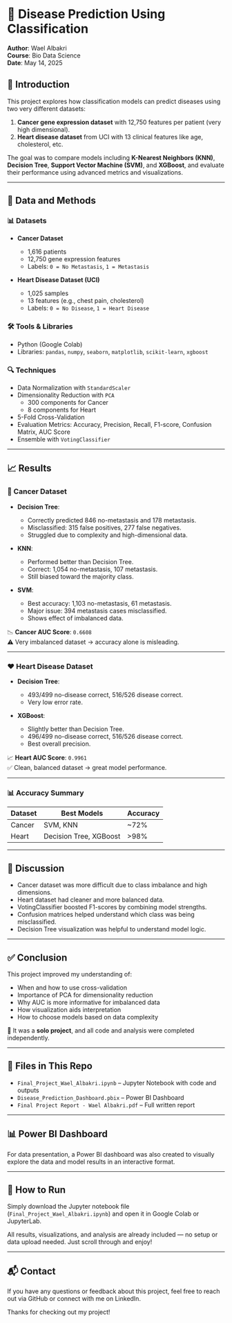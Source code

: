 # 🧠 Disease Prediction Using Classification

**Author**: Wael Albakri  
**Course**: Bio Data Science  
**Date**: May 14, 2025  

## 📘 Introduction

This project explores how classification models can predict diseases using two very different datasets:

1. **Cancer gene expression dataset** with 12,750 features per patient (very high dimensional).
2. **Heart disease dataset** from UCI with 13 clinical features like age, cholesterol, etc.

The goal was to compare models including **K-Nearest Neighbors (KNN)**, **Decision Tree**, **Support Vector Machine (SVM)**, and **XGBoost**, and evaluate their performance using advanced metrics and visualizations.

---

## 📂 Data and Methods

### 📊 Datasets

- **Cancer Dataset**
  - 1,616 patients
  - 12,750 gene expression features
  - Labels: `0 = No Metastasis`, `1 = Metastasis`

- **Heart Disease Dataset (UCI)**
  - 1,025 samples
  - 13 features (e.g., chest pain, cholesterol)
  - Labels: `0 = No Disease`, `1 = Heart Disease`

### 🛠️ Tools & Libraries

- Python (Google Colab)
- Libraries: `pandas`, `numpy`, `seaborn`, `matplotlib`, `scikit-learn`, `xgboost`

### 🔍 Techniques

- Data Normalization with `StandardScaler`
- Dimensionality Reduction with `PCA`  
  - 300 components for Cancer  
  - 8 components for Heart
- 5-Fold Cross-Validation
- Evaluation Metrics: Accuracy, Precision, Recall, F1-score, Confusion Matrix, AUC Score
- Ensemble with `VotingClassifier`

---

## 📈 Results

### 🧬 Cancer Dataset

- **Decision Tree**: 
  - Correctly predicted 846 no-metastasis and 178 metastasis.
  - Misclassified: 315 false positives, 277 false negatives.
  - Struggled due to complexity and high-dimensional data.

- **KNN**: 
  - Performed better than Decision Tree.
  - Correct: 1,054 no-metastasis, 107 metastasis.
  - Still biased toward the majority class.

- **SVM**: 
  - Best accuracy: 1,103 no-metastasis, 61 metastasis.
  - Major issue: 394 metastasis cases misclassified.
  - Shows effect of imbalanced data.

📉 **Cancer AUC Score**: `0.6608`  
⚠️ Very imbalanced dataset → accuracy alone is misleading.

---

### ❤️ Heart Disease Dataset

- **Decision Tree**:  
  - 493/499 no-disease correct, 516/526 disease correct.
  - Very low error rate.

- **XGBoost**:  
  - Slightly better than Decision Tree.
  - 496/499 no-disease correct, 516/526 disease correct.
  - Best overall precision.

📈 **Heart AUC Score**: `0.9961`  
✅ Clean, balanced dataset → great model performance.

---

### 📊 Accuracy Summary

| Dataset      | Best Models        | Accuracy       |
|--------------|--------------------|----------------|
| Cancer       | SVM, KNN           | ~72%           |
| Heart        | Decision Tree, XGBoost | >98%       |

---

## 💬 Discussion

- Cancer dataset was more difficult due to class imbalance and high dimensions.
- Heart dataset had cleaner and more balanced data.
- VotingClassifier boosted F1-scores by combining model strengths.
- Confusion matrices helped understand which class was being misclassified.
- Decision Tree visualization was helpful to understand model logic.

---

## ✅ Conclusion

This project improved my understanding of:

- When and how to use cross-validation
- Importance of PCA for dimensionality reduction
- Why AUC is more informative for imbalanced data
- How visualization aids interpretation
- How to choose models based on data complexity

📌 It was a **solo project**, and all code and analysis were completed independently.

---

## 📁 Files in This Repo

- `Final_Project_Wael_Albakri.ipynb` – Jupyter Notebook with code and outputs  
- `Disease_Prediction_Dashboard.pbix` – Power BI Dashboard  
- `Final Project Report - Wael Albakri.pdf` – Full written report  

---

## 📊 Power BI Dashboard

For data presentation, a Power BI dashboard was also created to visually explore the data and model results in an interactive format.

---

## 🔗 How to Run

Simply download the Jupyter notebook file (`Final_Project_Wael_Albakri.ipynb`) and open it in Google Colab or JupyterLab.

All results, visualizations, and analysis are already included — no setup or data upload needed. Just scroll through and enjoy!

---

## 📬 Contact

If you have any questions or feedback about this project, feel free to reach out via GitHub or connect with me on LinkedIn.

Thanks for checking out my project!
